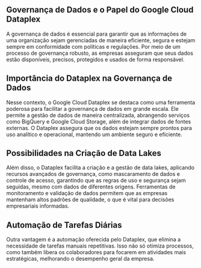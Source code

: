 ## Governança de Dados e o Papel do Google Cloud Dataplex

A governança de dados é essencial para garantir que as informações de uma organização sejam gerenciadas de maneira eficiente, segura e estejam sempre em conformidade com políticas e regulações. Por meio de um processo de governança robusto, as empresas asseguram que seus dados estão disponíveis, precisos, protegidos e usados de forma responsável.

## Importância do Dataplex na Governança de Dados

Nesse contexto, o Google Cloud Dataplex se destaca como uma ferramenta poderosa para facilitar a governança de dados em grande escala. Ele permite a gestão de dados de maneira centralizada, abrangendo serviços como BigQuery e Google Cloud Storage, além de integrar dados de fontes externas. O Dataplex assegura que os dados estejam sempre prontos para uso analítico e operacional, mantendo um ambiente seguro e eficiente.

## Possibilidades na Criação de Data Lakes

Além disso, o Dataplex facilita a criação e a gestão de data lakes, aplicando recursos avançados de governança, como mascaramento de dados e controle de acesso, garantindo que as regras de uso e segurança sejam seguidas, mesmo com dados de diferentes origens. Ferramentas de monitoramento e validação de dados permitem que as empresas mantenham altos padrões de qualidade, o que é vital para decisões empresariais informadas.

## Automação de Tarefas Diárias

Outra vantagem é a automação oferecida pelo Dataplex, que elimina a necessidade de tarefas manuais repetitivas. Isso não só otimiza processos, como também libera os colaboradores para focarem em atividades mais estratégicas, melhorando o desempenho geral da empresa.

